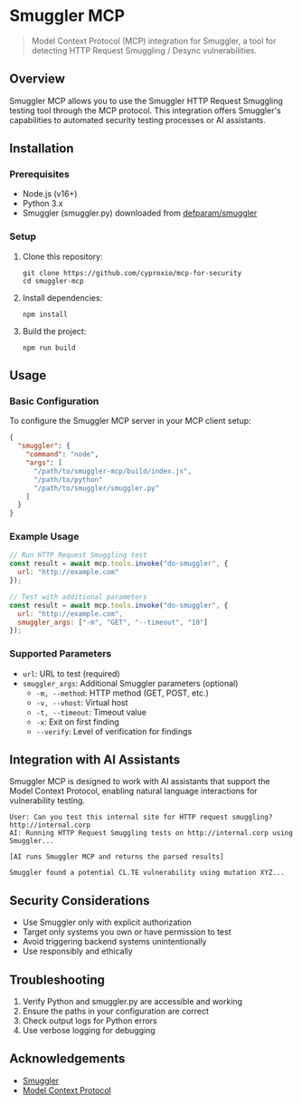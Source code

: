 # Smuggler MCP

> Model Context Protocol (MCP) integration for Smuggler, a tool for detecting HTTP Request Smuggling / Desync vulnerabilities.

## Overview

Smuggler MCP allows you to use the Smuggler HTTP Request Smuggling testing tool through the MCP protocol. This integration offers Smuggler's capabilities to automated security testing processes or AI assistants.

## Installation

### Prerequisites

- Node.js (v16+)
- Python 3.x
- Smuggler (smuggler.py) downloaded from [defparam/smuggler](https://github.com/defparam/smuggler)

### Setup

1. Clone this repository:
   ```
   git clone https://github.com/cyproxio/mcp-for-security
   cd smuggler-mcp
   ```

2. Install dependencies:
   ```
   npm install
   ```

3. Build the project:
   ```
   npm run build
   ```


## Usage

### Basic Configuration

To configure the Smuggler MCP server in your MCP client setup:

```json
{
  "smuggler": {
    "command": "node",
    "args": [
      "/path/to/smuggler-mcp/build/index.js",
      "/path/to/python"
      "/path/to/smuggler/smuggler.py"
    ]
  }
}
```

### Example Usage

```javascript
// Run HTTP Request Smuggling test
const result = await mcp.tools.invoke("do-smuggler", {
  url: "http://example.com" 
});

// Test with additional parameters
const result = await mcp.tools.invoke("do-smuggler", {
  url: "http://example.com",
  smuggler_args: ["-m", "GET", "--timeout", "10"]
});
```

### Supported Parameters

- `url`: URL to test (required)
- `smuggler_args`: Additional Smuggler parameters (optional)
  - `-m, --method`: HTTP method (GET, POST, etc.)
  - `-v, --vhost`: Virtual host
  - `-t, --timeout`: Timeout value
  - `-x`: Exit on first finding
  - `--verify`: Level of verification for findings

## Integration with AI Assistants
Smuggler MCP is designed to work with AI assistants that support the Model Context Protocol, enabling natural language interactions for vulnerability testing.

```
User: Can you test this internal site for HTTP request smuggling? http://internal.corp
AI: Running HTTP Request Smuggling tests on http://internal.corp using Smuggler...

[AI runs Smuggler MCP and returns the parsed results]

Smuggler found a potential CL.TE vulnerability using mutation XYZ...
```
## Security Considerations

- Use Smuggler only with explicit authorization
- Target only systems you own or have permission to test
- Avoid triggering backend systems unintentionally
- Use responsibly and ethically


## Troubleshooting

1. Verify Python and smuggler.py are accessible and working
2. Ensure the paths in your configuration are correct
3. Check output logs for Python errors
4. Use verbose logging for debugging


## Acknowledgements

- [Smuggler](https://github.com/defparam/smuggler)
- [Model Context Protocol](https://github.com/modelcontextprotocol) 